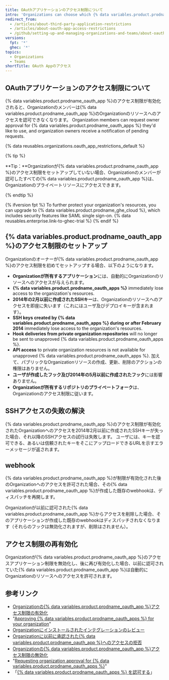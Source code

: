 ```yaml
---
title: OAuthアプリケーションのアクセス制限について
intro: 'Organizations can choose which {% data variables.product.prodname_oauth_apps %} have access to their repositories and other resources by enabling {% data variables.product.prodname_oauth_app %} access restrictions.'
redirect_from:
  - /articles/about-third-party-application-restrictions
  - /articles/about-oauth-app-access-restrictions
  - /github/setting-up-and-managing-organizations-and-teams/about-oauth-app-access-restrictions
versions:
  fpt: '*'
  ghec: '*'
topics:
  - Organizations
  - Teams
shortTitle: OAuth Appのアクセス
---
```


## OAuthアプリケーションのアクセス制限について

{% data variables.product.prodname_oauth_app %}のアクセス制限が有効化されると、Organizationのメンバーは{% data variables.product.prodname_oauth_app %}のOrganizationのリソースへのアクセスを認可できなくなります。 Organization members can request owner approval for {% data variables.product.prodname_oauth_apps %} they'd like to use, and organization owners receive a notification of pending requests.

{% data reusables.organizations.oauth_app_restrictions_default %}

{% tip %}

**Tip：**Organizationが{% data variables.product.prodname_oauth_app %}のアクセス制限をセットアップしていない場合、Organizationのメンバーが認可したすべての{% data variables.product.prodname_oauth_app %}は、Organizationのプライベートリソースにアクセスできます。

{% endtip %}

{% ifversion fpt %}
To further protect your organization's resources, you can upgrade to {% data variables.product.prodname_ghe_cloud %}, which includes security features like SAML single sign-on. {% data reusables.enterprise.link-to-ghec-trial %}
{% endif %}

## {% data variables.product.prodname_oauth_app %}のアクセス制限のセットアップ

Organizationのオーナーが{% data variables.product.prodname_oauth_app %}のアクセス制限を初めてセットアップする場合、以下のようになります。

- **Organizationが所有するアプリケーション**には、自動的にOrganizationのリソースへのアクセスが与えられます。
- **{% data variables.product.prodname_oauth_apps %}** immediately lose access to the organization's resources.
- **2014年の2月以前に作成されたSSHキー**は、Organizationのリソースへのアクセスを即座に失います（これにはユーザ及びデプロイキーが含まれます）。
- **SSH keys created by {% data variables.product.prodname_oauth_apps %} during or after February 2014** immediately lose access to the organization's resources.
- **Hook deliveries from private organization repositories** will no longer be sent to unapproved {% data variables.product.prodname_oauth_apps %}.
- **API access** to private organization resources is not available for unapproved {% data variables.product.prodname_oauth_apps %}. 加えて、パブリックなOrganizationリソースの作成、更新、削除のアクションの権限はありません。
- **ユーザが作成したフック及び2014年の5月以前に作成されたフック**には影響ありません。
- **Organizationが所有するリポジトリのプライベートフォーク**は、Organizationのアクセス制限に従います。

## SSHアクセスの失敗の解決

{% data variables.product.prodname_oauth_app %}のアクセス制限が有効化されたOrganizationへのアクセスを2014年2月以前に作成されたSSHキーが失った場合、それ以降のSSHアクセスの試行は失敗します。 ユーザには、キーを認可できる、あるいは信頼されたキーをそこにアップロードできるURLを示すエラーメッセージが返されます。

## webhook

{% data variables.product.prodname_oauth_app %}が制限が有効化された後のOrganizationへのアクセスを許可された場合、その{% data variables.product.prodname_oauth_app %}が作成した既存のwebhookは、ディスパッチを再開します。

Organizationが以前に認可された{% data variables.product.prodname_oauth_app %}からアクセスを削除した場合、そのアプリケーションが作成した既存のwebhookはディスパッチされなくなります（それらのフックは無効化されますが、削除はされません）。

## アクセス制限の再有効化

Organizationが{% data variables.product.prodname_oauth_app %}のアクセスアプリケーション制限を無効化し、後に再び有効化した場合、以前に認可されていた{% data variables.product.prodname_oauth_app %}は自動的にOrganizationのリソースへのアクセスを許可されます。

## 参考リンク

- [Organizationの{% data variables.product.prodname_oauth_app %}アクセス制限の有効化](/articles/enabling-oauth-app-access-restrictions-for-your-organization)
- "[Approving {% data variables.product.prodname_oauth_apps %} for your organization](/articles/approving-oauth-apps-for-your-organization)"
- [Organizationにインストールされたインテグレーションのレビュー](/articles/reviewing-your-organization-s-installed-integrations)
- [Organizationに以前に承認された{% data variables.product.prodname_oauth_app %}へのアクセスの拒否](/articles/denying-access-to-a-previously-approved-oauth-app-for-your-organization)
- [Organizationの{% data variables.product.prodname_oauth_app %}アクセス制限の無効化](/articles/disabling-oauth-app-access-restrictions-for-your-organization)
- "[Requesting organization approval for {% data variables.product.prodname_oauth_apps %}](/articles/requesting-organization-approval-for-oauth-apps)"
- 「[{% data variables.product.prodname_oauth_apps %} を認可する](/github/authenticating-to-github/keeping-your-account-and-data-secure/authorizing-oauth-apps)」
